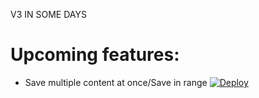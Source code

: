 V3 IN SOME DAYS 
# Upcoming features:

- Save multiple content at once/Save in range
[![Deploy](https://www.herokucdn.com/deploy/button.svg)](https://heroku.com/deploy?https://github.com/Devansh20055/save-restricted-v-2)

 
